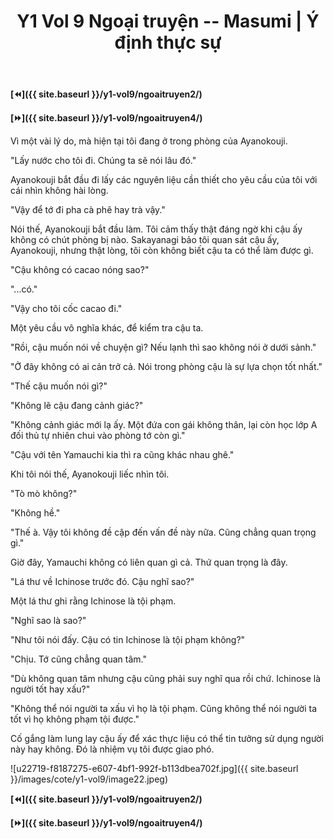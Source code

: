 ﻿---
layout: post
title: Y1 Vol 9 Ngoại truyện -- Masumi | Ý định thực sự
permalink: /y1-vol9/ngoaitruyen3/
---

**[⏪]({{ site.baseurl }}/y1-vol9/ngoaitruyen2/)**

**[⏩]({{ site.baseurl }}/y1-vol9/ngoaitruyen4/)**

Vì một vài lý do, mà hiện tại tôi đang ở trong phòng của Ayanokouji.

"Lấy nước cho tôi đi. Chúng ta sẽ nói lâu đó."

Ayanokouji bắt đầu đi lấy các nguyên liệu cần thiết cho yêu cầu của tôi với cái nhìn không hài lòng.

\"Vậy để tớ đi pha cà phê hay trà vậy.\"

Nói thế, Ayanokouji bắt đầu làm. Tôi cảm thấy thật đáng ngờ khi cậu ấy không có chút phòng bị nào. Sakayanagi bảo tôi quan sát cậu ấy, Ayanokouji, nhưng thật lòng, tôi còn không biết cậu ta có thể làm được gì.

"Cậu không có cacao nóng sao?"

\"...có.\"

\"Vậy cho tôi cốc cacao đi.\"

Một yêu cầu vô nghĩa khác, để kiểm tra cậu ta.

\"Rồi, cậu muốn nói về chuyện gì? Nếu lạnh thì sao không nói ở dưới sảnh.\"

"Ở đây không có ai cản trở cả. Nói trong phòng cậu là sự lựa chọn tốt nhất."

"Thế cậu muốn nói gì?"

\"Không lẽ cậu đang cảnh giác?\"

\"Không cảnh giác mới lạ ấy. Một đứa con gái không thân, lại còn học lớp A đối thủ tự nhiên chui vào phòng tớ còn gì.\"

\"Cậu với tên Yamauchi kia thì ra cũng khác nhau ghê.\"

Khi tôi nói thế, Ayanokouji liếc nhìn tôi.

"Tò mò không?"

"Không hề."

\"Thế à. Vậy tôi không đề cập đến vấn đề này nữa. Cũng chẳng quan trọng gì.\"

Giờ đây, Yamauchi không có liên quan gì cả. Thứ quan trọng là đây.

\"Lá thư về Ichinose trước đó. Cậu nghĩ sao?\"

Một lá thư ghi rằng Ichinose là tội phạm.

\"Nghĩ sao là sao?\"

\"Như tôi nói đấy. Cậu có tin Ichinose là tội phạm không?\"

\"Chịu. Tớ cũng chẳng quan tâm.\"

\"Dù không quan tâm nhưng cậu cũng phải suy nghĩ qua rồi chứ. Ichinose là người tốt hay xấu?"

\"Không thể nói người ta xấu vì họ là tội phạm. Cũng không thể nói người ta tốt vì họ không phạm tội được.\"

Cố gắng làm lung lay cậu ấy để xác thực liệu có thể tin tưởng sử dụng người này hay không. Đó là nhiệm vụ tôi được giao phó.

![u22719-f8187275-e607-4bf1-992f-b113dbea702f.jpg]({{ site.baseurl }}/images/cote/y1-vol9/image22.jpeg)

**[⏪]({{ site.baseurl }}/y1-vol9/ngoaitruyen2/)**

**[⏩]({{ site.baseurl }}/y1-vol9/ngoaitruyen4/)**
